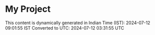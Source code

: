 # My Project

This content is dynamically generated in Indian Time (IST): 2024-07-12 09:01:55 IST
Converted to UTC: 2024-07-12 03:31:55 UTC
